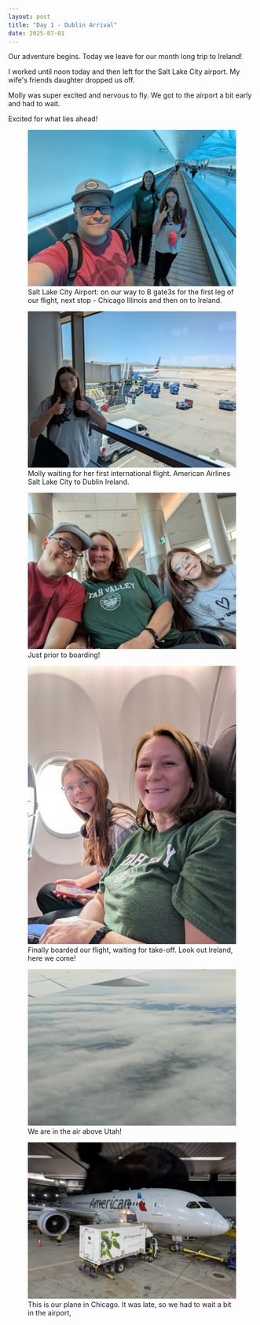 ```yaml
---
layout: post
title: "Day 1 - Dublin Arrival"
date: 2025-07-01
---
```


Our adventure begins.  Today we leave for our month long trip to Ireland!

I worked until noon today and then left for the Salt Lake City airport.  My wife's friends daughter dropped us off.

Molly was super excited and nervous to fly.  We got to the airport a bit early and had to wait.

Excited for what lies ahead!

<figure>
  <img src="../photos/day01/image01.png" alt="On the way to B gates">
  <figcaption>Salt Lake City Airport: on our way to B gate3s for the first leg of our flight, next stop - Chicago Illinois and then on to Ireland.</figcaption>
</figure>

<figure>
  <img src="../photos/day01/image02.png" alt="Molly at the airport">
  <figcaption>Molly waiting for her first international flight.  American Airlines Salt Lake City to Dublin Ireland.</figcaption>
</figure>

<figure>
  <img src="../photos/day01/image03.png" alt="Prior to borading">
  <figcaption>Just prior to boarding!</figcaption>
</figure>

<figure>
  <img src="../photos/day01/image04.png" alt="About to take off">
  <figcaption>Finally boarded our flight, waiting for take-off.  Look out Ireland, here we come!</figcaption>
</figure>

<figure>
  <img src="../photos/day01/image06.png" alt="In the air">
  <figcaption>We are in the air above Utah!</figcaption>
</figure>

<figure>
  <img src="../photos/day01/image05.png" alt="Layover in Chicago">
  <figcaption>This is our plane in Chicago.  It was late, so we had to wait a bit in the airport,</figcaption>
</figure>




